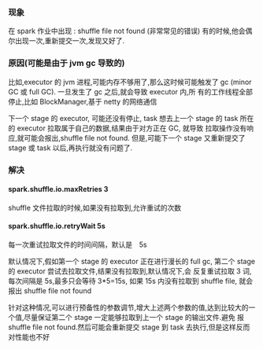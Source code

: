 ### 现象
在 spark 作业中出现 : shuffle file not found (非常常见的错误)
有的时候,他会偶尔出现一次,重新提交一次,发现又好了.

### 原因(可能是由于 jvm gc 导致的)
比如,executor 的 jvm 进程,可能内存不够用了,那么这时候可能触发了 gc (minor GC 或 full GC). 一旦发生了 gc 之后,就会导致 executor 内,所
有的工作线程全部停止,比如 BlockManager,基于 netty 的网络通信

下一个 stage 的 executor, 可能还没有停止, task 想去上一个 stage 的 task 所在的 executor 拉取属于自己的数据,结果由于对方正在 GC, 就导致
拉取操作没有响应,就可能会报出,shuffle file not found. 但是,可能下一个 stage 又重新提交了 stage 或 task 以后,再执行就没有问题了.

### 解决
#### spark.shuffle.io.maxRetries 3 
shuffle 文件拉取的时候,如果没有拉取到,允许重试的次数
#### spark.shuffle.io.retryWait 5s
每一次重试拉取文件的时间间隔，默认是　5s

默认情况下,假如第一个 stage 的 executor 正在进行漫长的 full gc, 第二个 stage 的 executor 尝试去拉取文件,结果没有拉取到,默认情况下,会
反复重试拉取 3 词,每次间隔是 5s,最多只会等待 3*5=15s, 如果 15s 内没有拉取到 shuffle file, 就会报出 shuffle file not found

针对这种情况,可以进行预备性的参数调节,增大上述两个参数的值,达到比较大的一个值,尽量保证第二个 stage 一定能够拉取到上一个 stage 的输出文件.避免
报 shuffle file not found.然后可能会重新提交 stage 到 task 去执行,但是这样反而对性能也不好 
